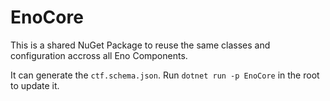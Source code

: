 # EnoCore

This is a shared NuGet Package to reuse the same classes and configuration accross all Eno Components.

It can generate the `ctf.schema.json`. Run `dotnet run -p EnoCore` in the root to update it.
